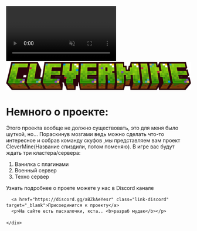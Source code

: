 <!doctype html>
<html lang="ru">
  <head>
    <meta charset="utf-8">
    <meta name="viewport" content="width=device-width, initial-scale=1">
    <title>CleverMine</title>
    <link rel="stylesheet" href="css/style.css">
  </head>
  <body>
    <video src="media/background.mp4" class="background-video" autoplay loop muted></video>
    <div class="modal">
      <div class="logo"><img src="media/logo.png" class="logo" alt=""></div>
      <h1>Немного о проекте:</h1>
      <p class="post">Этого проекта вообще не должно существовать, это для меня было шуткой, но... Пораскинув мозгами ведь можно сделать что-то интересное и собрав команду скуфов ,мы представляем вам проект CleverMine(Название спиздили, потом поменяю). В игре вас будут ждать три кластера/сервера:</p>
      <ol class="server">
        <li>Ванилка с плагинами</li>
        <li>Военный сервер</li>
        <li>Техно сервер</li>
      </ol>
      <p class="post">Узнать подробнее о проете можете у нас в Discord канале</p>

      <a href="https://discord.gg/aBZkAeYesr" class="link-discord" target="_blank">Присоединится к проекту</a>
      <p>На сайте есть пасхалочки, кста.. <b>разраб мудак</b></p>

    </div>
  </body>
</html>
